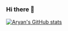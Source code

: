 ### Hi there 👋

<!--
**deciesvivit/deciesvivit** is a ✨ _special_ ✨ repository because its `README.md` (this file) appears on your GitHub profile.

Here are some ideas to get you started:

- 🔭 I’m currently working on ...
- 🌱 I’m currently learning ...
- 👯 I’m looking to collaborate on ...
- 🤔 I’m looking for help with ...
- 💬 Ask me about ...
- 📫 How to reach me: ...
- 😄 Pronouns: ...
- ⚡ Fun fact: ...
-->

[![Aryan's GitHub stats](https://github-readme-stats.vercel.app/api?username=deciesvivit&show_icons=true&theme=radical)](https://github.com/anuraghazra/github-readme-stats)
